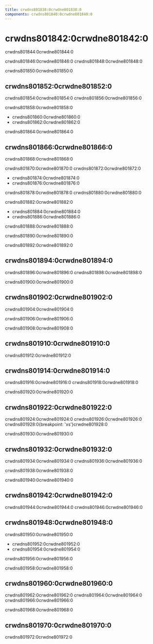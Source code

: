 ```yaml
---
title: crwdns801838:0crwdne801838:0
components: crwdns801840:0crwdne801840:0
---
```

# crwdns801842:0crwdne801842:0

<p class="description">crwdns801844:0crwdne801844:0</p>

crwdns801846:0crwdne801846:0 crwdns801848:0crwdne801848:0

crwdns801850:0crwdne801850:0

## crwdns801852:0crwdne801852:0

crwdns801854:0crwdne801854:0 crwdns801856:0crwdne801856:0

crwdns801858:0crwdne801858:0

- crwdns801860:0crwdne801860:0
- crwdns801862:0crwdne801862:0

crwdns801864:0crwdne801864:0

## crwdns801866:0crwdne801866:0

crwdns801868:0crwdne801868:0

crwdns801870:0crwdne801870:0 crwdns801872:0crwdne801872:0

- crwdns801874:0crwdne801874:0
- crwdns801876:0crwdne801876:0

crwdns801878:0crwdne801878:0 crwdns801880:0crwdne801880:0

crwdns801882:0crwdne801882:0

- crwdns801884:0crwdne801884:0
- crwdns801886:0crwdne801886:0

crwdns801888:0crwdne801888:0

crwdns801890:0crwdne801890:0

crwdns801892:0crwdne801892:0

## crwdns801894:0crwdne801894:0

crwdns801896:0crwdne801896:0 crwdns801898:0crwdne801898:0

crwdns801900:0crwdne801900:0

## crwdns801902:0crwdne801902:0

crwdns801904:0crwdne801904:0

crwdns801906:0crwdne801906:0

crwdns801908:0crwdne801908:0

## crwdns801910:0crwdne801910:0

crwdns801912:0crwdne801912:0

## crwdns801914:0crwdne801914:0

crwdns801916:0crwdne801916:0 crwdns801918:0crwdne801918:0

crwdns801920:0crwdne801920:0

## crwdns801922:0crwdne801922:0

crwdns801924:0crwdne801924:0 crwdns801926:0crwdne801926:0 crwdns801928:0{breakpoint: 'xs'}crwdne801928:0

crwdns801930:0crwdne801930:0

## crwdns801932:0crwdne801932:0

crwdns801934:0crwdne801934:0 crwdns801936:0crwdne801936:0

crwdns801938:0crwdne801938:0

crwdns801940:0crwdne801940:0

## crwdns801942:0crwdne801942:0

crwdns801944:0crwdne801944:0 crwdns801946:0crwdne801946:0

## crwdns801948:0crwdne801948:0

crwdns801950:0crwdne801950:0

- crwdns801952:0crwdne801952:0
- crwdns801954:0crwdne801954:0

crwdns801956:0crwdne801956:0

crwdns801958:0crwdne801958:0

## crwdns801960:0crwdne801960:0

crwdns801962:0crwdne801962:0 crwdns801964:0crwdne801964:0 crwdns801966:0crwdne801966:0

crwdns801968:0crwdne801968:0

## crwdns801970:0crwdne801970:0

crwdns801972:0crwdne801972:0